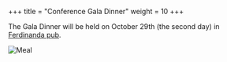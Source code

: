 +++
title = "Conference Gala Dinner"
weight = 10
+++

<!-- ## Concert -->

The Gala Dinner will be held on October 29th (the second day) in [Ferdinanda pub](https://maps.app.goo.gl/AtUcYYvHHEHxR3jc7).

![Meal](/images/meal.jpg "Meal")

<!-- more -->
